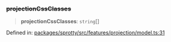 
### ~~projectionCssClasses~~

> **projectionCssClasses**: `string`[]

Defined in: [packages/sprotty/src/features/projection/model.ts:31](https://github.com/eclipse-sprotty/sprotty/blob/f9b2433481cc27a1ac0c92d525a92039ae7f6c76/packages/sprotty/src/features/projection/model.ts#L31)
